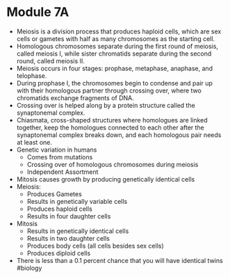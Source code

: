 # Module 7A
* Meiosis is a division process that produces haploid cells, which are sex cells or gametes with half as many chromosomes as the starting cell.
* Homologous chromosomes separate during the first round of meiosis, called meiosis I, while sister chromatids separate during the second round, called meiosis II.
* Meiosis occurs in four stages: prophase, metaphase, anaphase, and telophase.
* During prophase I, the chromosomes begin to condense and pair up with their homologous partner through crossing over, where two chromatids exchange fragments of DNA.
* Crossing over is helped along by a protein structure called the synaptonemal complex.
* Chiasmata, cross-shaped structures where homologues are linked together, keep the homologues connected to each other after the synaptonemal complex breaks down, and each homologous pair needs at least one.
* Genetic variation in humans
	* Comes from mutations
	* Crossing over of homologous chromosomes during meiosis
	* Independent Assortment
* Mitosis causes growth by producing genetically identical cells
* Meiosis:
	* Produces Gametes
	* Results in genetically variable cells
	* Produces haploid cells
	* Results in four daughter cells
* Mitosis
	* Results in genetically identical cells
	* Results in two daughter cells
	* Produces body cells (all cells besides sex cells)
	* Produces diploid cells
* There is less than a 0.1 percent chance that you will have identical twins
#biology
